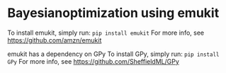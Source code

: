 # Bayesianoptimization using emukit
To install emukit, simply run:
`pip install emukit`
For more info, see https://github.com/amzn/emukit

emukit has a dependency on GPy
To install GPy, simply run:
`pip install GPy`
For more info, see https://github.com/SheffieldML/GPy
